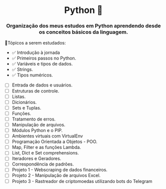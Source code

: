 <div align="center">

# Python 🐍

### Organização dos meus estudos em Python aprendendo desde os conceitos básicos da linguagem.
</div>

📌Tópicos a serem estudados:

- ✅ Introdução à jornada
- ✅ Primeiros passos no Python.  
- ✅ Variáveis e tipos de dados.  
- ✅ Strings.  
- ✅ Tipos numéricos.  
- [ ] Entrada de dados e usuários.  
- [ ] Estruturas de controle.
- [ ] Listas.
- [ ] Dicionários.
- [ ] Sets e Tuplas.
- [ ] Funções.
- [ ] Tratamento de erros.
- [ ] Manipulação de arquivos.
- [ ] Módulos Python e o PIP.
- [ ] Ambientes virtuais com VirtualEnv
- [ ] Programação Orientada a Objetos - POO.
- [ ] Map, Filter e as funções Lambda.
- [ ] List, Dict e Set comprehensions.
- [ ] Iteradores e Geradores.
- [ ] Correspondência de padrões.
- [ ] Projeto 1 - Webscraping de dados financeiros.
- [ ] Projeto 2 - Manipulação de arquivos Excel.
- [ ] Projeto 3 - Rastreador de criptomoedas utilizando bots do Telegram